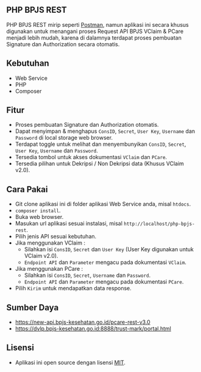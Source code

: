 ## PHP BPJS REST

PHP BPJS REST mirip seperti [Postman](https://www.postman.com/), namun aplikasi ini secara khusus digunakan untuk menangani proses Request API BPJS VClaim & PCare menjadi lebih mudah, karena di dalamnya terdapat proses pembuatan Signature dan Authorization secara otomatis.

## Kebutuhan
- Web Service
- PHP
- Composer

## Fitur
- Proses pembuatan Signature dan Authorization otomatis.
- Dapat menyimpan & menghapus `ConsID`, `Secret`, `User Key`, `Username` dan `Password` di local storage web browser.
- Terdapat toggle untuk melihat dan menyembunyikan `ConsID`, `Secret`, `User Key`, `Username` dan `Password`.
- Tersedia tombol untuk akses dokumentasi `VClaim` dan `PCare`.
- Tersedia pilihan untuk Dekripsi / Non Dekripsi data (Khusus VClaim v2.0).

## Cara Pakai
- Git clone aplikasi ini di folder aplikasi Web Service anda, misal `htdocs`.
- `composer install`.
- Buka web browser.
- Masukan url aplikasi sesuai instalasi, misal `http://localhost/php-bpjs-rest`.
- Pilih jenis API sesuai kebutuhan.
- Jika menggunakan VClaim :
    - Silahkan isi `ConsID`, `Secret` dan `User Key` (User Key digunakan untuk VClaim v2.0).
    - `Endpoint API` dan `Parameter` mengacu pada dokumentasi `VClaim`.
- Jika menggunakan PCare :
    - Silahkan isi `ConsID`, `Secret`, `Username` dan `Password`.
    - `Endpoint API` dan `Parameter` mengacu pada dokumentasi `PCare`.
- Pilih `Kirim` untuk mendapatkan data response.

## Sumber Daya
- https://new-api.bpjs-kesehatan.go.id/pcare-rest-v3.0
- https://dvlp.bpjs-kesehatan.go.id:8888/trust-mark/portal.html

## Lisensi
- Aplikasi ini open source dengan lisensi [MIT](LICENSE).